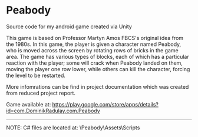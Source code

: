 # Peabody
Source code for my android game created via Unity

This game is based on Professor Martyn Amos FBCS's original idea from the 1980s. 
In this game, the player is given a character named Peabody, who is moved across the screen by rotating rows of bricks in the game area. 
The game has various types of blocks, each of which has a particular reaction with the player; 
some will crack when Peabody landed on them, moving the player one row lower, while others can kill the character, forcing the level to be restarted.

More infomrations can be find in project documentation which was created from reduced project report.

Game available at: https://play.google.com/store/apps/details?id=com.DominikRadulay.com.Peabody


-----------------------------------------------
NOTE: 
C# files are located at: \Peabody\Assets\Scripts
